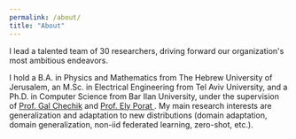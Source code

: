 ```yaml
---
permalink: /about/
title: "About"
---
```

I lead a talented team of 30 researchers, driving forward our organization's most ambitious endeavors. 

I hold a B.A. in Physics and Mathematics from The Hebrew University of Jerusalem, an M.Sc. in Electrical Engineering from Tel Aviv University, and a Ph.D. in Computer Science from Bar Ilan University, under the supervision of <a href="https://chechiklab.biu.ac.il/~gal/"> Prof. Gal Chechik</a> and <a href="https://u.cs.biu.ac.il/~porately/"> Prof. Ely Porat </a>. My main research interests are generalization and adaptation to new distributions (domain adaptation, domain generalization, non-iid federated learning, zero-shot, etc.).
